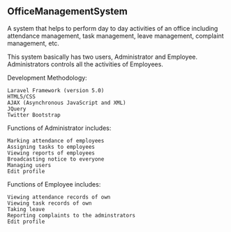 ## OfficeManagementSystem

A system that helps to perform day to day activities of an office  including attendance management, task management, leave management,  complaint management, etc.

This system basically has two users, Administrator and Employee. Administrators controls all the activities of Employees. 

Development Methodology:

    Laravel Framework (version 5.0)
    HTML5/CSS
    AJAX (Asynchronous JavaScript and XML)
    JQuery
    Twitter Bootstrap

Functions of Administrator includes:

    Marking attendance of employees
    Assigning tasks to employees
    Viewing reports of employees
    Broadcasting notice to everyone
    Managing users
    Edit profile

Functions of Employee includes:

    Viewing attendance records of own
    Viewing task records of own
    Taking leave
    Reporting complaints to the adminstrators
    Edit profile
